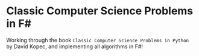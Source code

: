 # Classic Computer Science Problems in F#

Working through the book `Classic Computer Science Problems in Python` by David
Kopec, and implementing all algorithms in F#!

